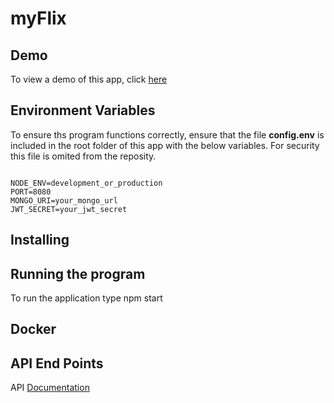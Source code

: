 # myFlix

## Demo

To view a demo of this app, click [here](https://my-flix-tracker.herokuapp.com)

## Environment Variables

To ensure ths program functions correctly, ensure that the file **config.env** is included in the root folder of this app with the below variables. For security this file is omited from the reposity.

```

NODE_ENV=development_or_production
PORT=8080
MONGO_URI=your_mongo_url
JWT_SECRET=your_jwt_secret

```

## Installing

## Running the program

To run the application type npm start

## Docker

## API End Points

API [Documentation](https://documenter.getpostman.com/view/9595116/SW7dWSG1?version=latest)
